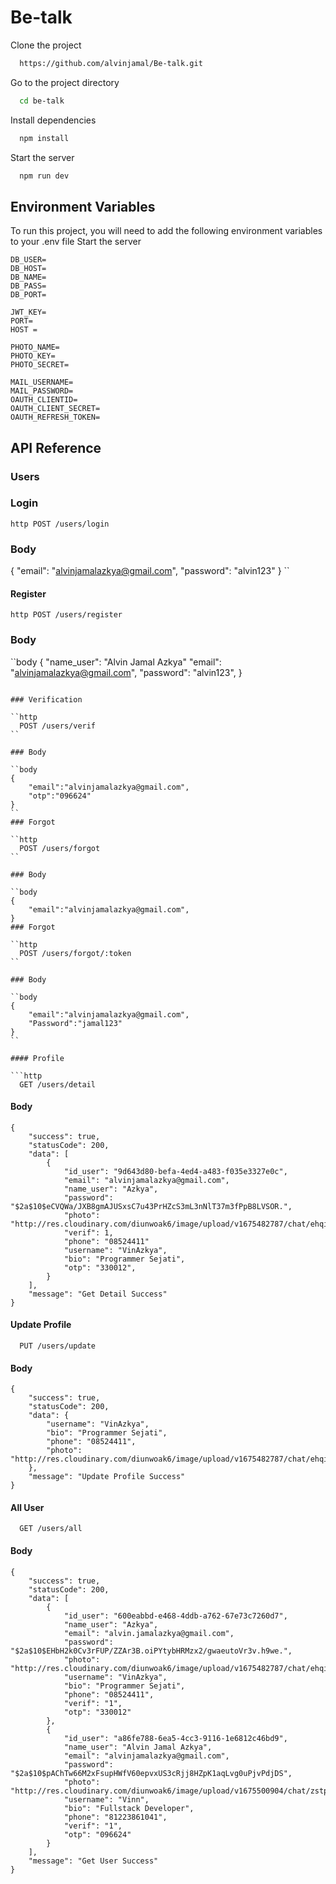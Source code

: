 # Be-talk

Clone the project

```bash
  https://github.com/alvinjamal/Be-talk.git
```

Go to the project directory

```bash
  cd be-talk
```

Install dependencies

```bash
  npm install
```

Start the server

```bash
  npm run dev
```

## Environment Variables

To run this project, you will need to add the following environment variables to your .env file
Start the server

```body
DB_USER=
DB_HOST=
DB_NAME=
DB_PASS=
DB_PORT=

JWT_KEY=
PORT=
HOST =

PHOTO_NAME=
PHOTO_KEY=
PHOTO_SECRET=

MAIL_USERNAME=
MAIL_PASSWORD=
OAUTH_CLIENTID=
OAUTH_CLIENT_SECRET=
OAUTH_REFRESH_TOKEN=
```

## API Reference

### Users

### Login

`http
  POST /users/login
`

### Body

{
"email": "alvinjamalazkya@gmail.com",
"password": "alvin123"
}
``

#### Register

`http
  POST /users/register
`

### Body

``body
{
"name_user": "Alvin Jamal Azkya"
"email": "alvinjamalazkya@gmail.com",
"password": "alvin123",
}

````

### Verification

``http
  POST /users/verif
``

### Body

``body
{
    "email":"alvinjamalazkya@gmail.com",
    "otp":"096624"
}
``
### Forgot

``http
  POST /users/forgot
``

### Body

``body
{
    "email":"alvinjamalazkya@gmail.com",
}
### Forgot

``http
  POST /users/forgot/:token
``

### Body

``body
{
    "email":"alvinjamalazkya@gmail.com",
    "Password":"jamal123"
}
``

#### Profile

```http
  GET /users/detail
````

#### Body

```body
{
    "success": true,
    "statusCode": 200,
    "data": [
        {
            "id_user": "9d643d80-befa-4ed4-a483-f035e3327e0c",
            "email": "alvinjamalazkya@gmail.com",
            "name_user": "Azkya",
            "password": "$2a$10$eCVQWa/JXB8gmAJUSxsC7u43PrHZcS3mL3nNlT37m3fPpB8LVSOR.",
            "photo": "http://res.cloudinary.com/diunwoak6/image/upload/v1675482787/chat/ehqiogdnxyhkovhtbwdz.jpg",
            "verif": 1,
            "phone": "08524411"
            "username": "VinAzkya",
            "bio": "Programmer Sejati",
            "otp": "330012",
        }
    ],
    "message": "Get Detail Success"
}
```

#### Update Profile

```http
  PUT /users/update
```

#### Body

```body
{
    "success": true,
    "statusCode": 200,
    "data": {
        "username": "VinAzkya",
        "bio": "Programmer Sejati",
        "phone": "08524411",
        "photo": "http://res.cloudinary.com/diunwoak6/image/upload/v1675482787/chat/ehqiogdnxyhkovhtbwdz.jpg"
    },
    "message": "Update Profile Success"
}
```

#### All User

```http
  GET /users/all
```

#### Body

```body
{
    "success": true,
    "statusCode": 200,
    "data": [
        {
            "id_user": "600eabbd-e468-4ddb-a762-67e73c7260d7",
            "name_user": "Azkya",
            "email": "alvin.jamalazkya@gmail.com",
            "password": "$2a$10$EHbH2k0Cv3rFUP/ZZAr3B.oiPYtybHRMzx2/gwaeutoVr3v.h9we.",
            "photo": "http://res.cloudinary.com/diunwoak6/image/upload/v1675482787/chat/ehqiogdnxyhkovhtbwdz.jpg",
            "username": "VinAzkya",
            "bio": "Programmer Sejati",
            "phone": "08524411",
            "verif": "1",
            "otp": "330012"
        },
        {
            "id_user": "a86fe788-6ea5-4cc3-9116-1e6812c46bd9",
            "name_user": "Alvin Jamal Azkya",
            "email": "alvinjamalazkya@gmail.com",
            "password": "$2a$10$pAChTw66M2xFsupHWfV60epvxUS3cRjj8HZpK1aqLvg0uPjvPdjDS",
            "photo": "http://res.cloudinary.com/diunwoak6/image/upload/v1675500904/chat/zstpxts5pecsbigysevx.jpg",
            "username": "Vinn",
            "bio": "Fullstack Developer",
            "phone": "81223861041",
            "verif": "1",
            "otp": "096624"
        }
    ],
    "message": "Get User Success"
}
```
